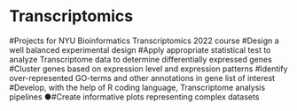 # Transcriptomics

#Projects for NYU Bioinformatics Transcriptomics 2022 course
#Design a well balanced experimental design
#Apply appropriate statistical test to analyze Transcriptome data to determine differentially expressed genes
#Cluster genes based on expression level and expression patterns
#Identify over-represented GO-terms and other annotations in gene list of interest
#Develop, with the help of R coding language, Transcriptome analysis pipelines
●#Create informative plots representing complex datasets

